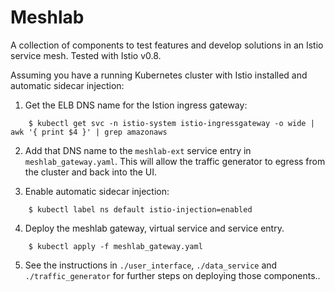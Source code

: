 # Meshlab

A collection of components to test features and develop solutions in an Istio service mesh.  Tested with Istio v0.8.

Assuming you have a running Kubernetes cluster with Istio installed and automatic sidecar injection:

1. Get the ELB DNS name for the Istion ingress gateway:

```
    $ kubectl get svc -n istio-system istio-ingressgateway -o wide | awk '{ print $4 }' | grep amazonaws
```

2. Add that DNS name to the `meshlab-ext` service entry in `meshlab_gateway.yaml`.  This will allow the traffic generator to egress from the cluster and back into the UI.

3. Enable automatic sidecar injection:

```
    $ kubectl label ns default istio-injection=enabled
```

4. Deploy the meshlab gateway, virtual service and service entry.

```
    $ kubectl apply -f meshlab_gateway.yaml
```

5. See the instructions in `./user_interface`, `./data_service` and `./traffic_generator` for further steps on deploying those components..

